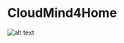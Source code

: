 # CloudMind4Home
![alt text](https://github.com/sromano1992/CloudMind4Home/blob/master/img/IMG_0732.png)
